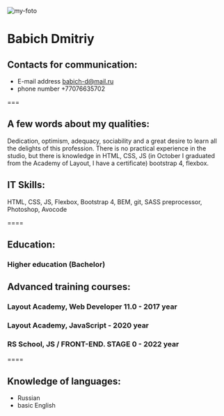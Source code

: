 ![my-foto](https://user-images.githubusercontent.com/58484766/159135703-00759ec1-35dd-46bf-bbbf-5593d6b77e84.jpg)
# Babich Dmitriy
## Contacts for communication: 
* E-mail address <babich-d@mail.ru>
* phone number +77076635702

===

## A few words about my qualities:

Dedication, optimism, adequacy, sociability and a great desire to learn all the delights of this profession. There is no practical experience in the studio, but there is knowledge in HTML, CSS, JS (in October I graduated from the Academy of Layout, I have a certificate) bootstrap 4, flexbox.

## IT Skills:

HTML, CSS, JS, Flexbox, Bootstrap 4, BEM, git, SASS preprocessor, Photoshop, Avocode

====

## Education:
### Higher education (Bachelor)

## Advanced training courses:
### Layout Academy, Web Developer 11.0 - 2017 year
### Layout Academy, JavaScript - 2020 year
### RS School, JS / FRONT-END. STAGE 0 - 2022 year

====

## Knowledge of languages:
* Russian
* basic English